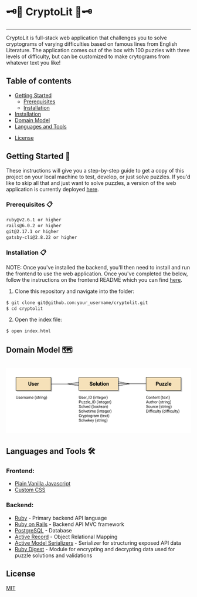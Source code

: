 # 🗝📖   CryptoLit   📖🗝
***
CryptoLit is full-stack web application that challenges you to solve cryptograms of varying difficulties based on famous lines from English Literature. The application comes out of the box with 100 puzzles with three levels of difficulty, but can be customized to make crytograms from whatever text you like!


## Table of contents
- [Getting Started](#getting-started)
    - [Prerequisites](#prerequisites)
    - [Installation](#installation)
- [Installation](#installation)
- [Domain Model](#domain-model)
- [Languages and Tools](#languages-and-tools)
<!-- - [Contributing](#contributing)
    - [Known Issues](#known-issues) -->
- [License](#license)

## Getting Started 🚀
These instructions will give you a step-by-step guide to get a copy of this project on your local machine to test, develop, or just solve puzzles. If you'd like to skip all that and just want to solve puzzles, a version of the web application is currently deployed [here]().

### Prerequisites 📋

```
ruby@v2.6.1 or higher
rails@6.0.2 or higher
git@2.17.1 or higher
gatsby-cli@2.8.22 or higher
```
### Installation 📋
NOTE: Once you've installed the backend, you'll then need to install and run the frontend to use the web application. Once you've completed the below, follow the instructions on the frontend README which you can find [here](https://github.com/replacem3nts/cryptolit).

1. Clone this repository and navigate into the folder:
```
$ git clone git@github.com:your_username/cryptolit.git
$ cd cryptolit
```

2. Open the index file:
```
$ open index.html
```

## Domain Model 🗺
<h2 align="center">
    <img src="https://github.com/replacem3nts/cryptolit/blob/master/images/domain_model.png" alt="CryptoLit Domain Model" width="600px">
    <br>
<h2>

## Languages and Tools 🛠️
### Frontend:
- [Plain Vanilla Javascript](https://developer.mozilla.org/en-US/docs/Web/JavaScript)
- [Custom CSS](https://developer.mozilla.org/en-US/docs/Web/CSS)
### Backend:
- [Ruby](https://www.ruby-lang.org/) - Primary backend API language 
- [Ruby on Rails](https://rubyonrails.org/) - Backend API MVC framework
- [PostgreSQL](https://www.postgresql.org/) - Database
- [Active Record](https://guides.rubyonrails.org/active_record_basics.html) - Object Relational Mapping
- [Active Model Serializers](https://github.com/rails-api/active_model_serializers) - Serializer for structuring exposed API data 
- [Ruby Digest](https://ruby-doc.org/stdlib-2.4.0/libdoc/digest/rdoc/Digest.html) - Module for encrypting and decrypting data used for puzzle solutions and validations

## License
[MIT](https://choosealicense.com/licenses/mit/)